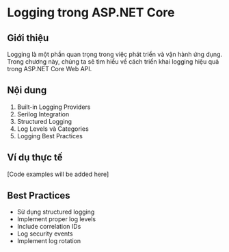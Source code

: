 # Logging trong ASP.NET Core

## Giới thiệu
Logging là một phần quan trọng trong việc phát triển và vận hành ứng dụng. Trong chương này, chúng ta sẽ tìm hiểu về cách triển khai logging hiệu quả trong ASP.NET Core Web API.

## Nội dung
1. Built-in Logging Providers
2. Serilog Integration
3. Structured Logging
4. Log Levels và Categories
5. Logging Best Practices

## Ví dụ thực tế
[Code examples will be added here]

## Best Practices
- Sử dụng structured logging
- Implement proper log levels
- Include correlation IDs
- Log security events
- Implement log rotation 